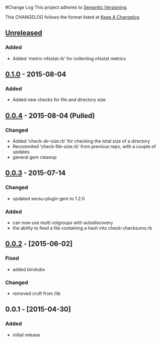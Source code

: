#Change Log
This project adheres to [Semantic Versioning](http://semver.org/).

This CHANGELOG follows the format listed at [Keep A Changelog](http://keepachangelog.com/)

## [Unreleased]
### Added
- Added 'metric-nfsstat.rb' for collecting nfsstat metrics

## [0.1.0] - 2015-08-04
### Added
- Added new checks for file and directory size

## [0.0.4] - 2015-08-04 (Pulled)
### Changed
- Added 'check-dir-size.rb' for checking the total size of a directory
- Recommited 'check-file-size.rb' from previous repo, with a couple of updates
- general gem cleanup

## [0.0.3] - 2015-07-14
### Changed
- updated sensu-plugin gem to 1.2.0

### Added
- can now use multi volgroups with autodiscovery
- the ability to feed a file containing a hash into check-checksums.rb

## [0.0.2] - [2015-06-02]
### Fixed
- added binstubs

### Changed
- removed cruft from /lib

## 0.0.1 - [2015-04-30]
### Added
- initial release

[Unreleased]: https://github.com/sensu-plugins/sensu-plugins-filesystem-checks/compare/0.1.0...HEAD
[0.1.0]: https://github.com/sensu-plugins/sensu-plugins-filesystem-checks/compare/0.0.3...0.0.4
[0.0.4]: https://github.com/sensu-plugins/sensu-plugins-filesystem-checks/compare/0.0.3...0.0.4
[0.0.3]: https://github.com/sensu-plugins/sensu-plugins-filesystem-checks/compare/0.0.2...0.0.3
[0.0.2]: https://github.com/sensu-plugins/sensu-plugins-filesystem-checks/compare/0.0.1...0.0.2